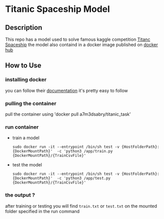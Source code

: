 # Titanic Spaceship Model
## Description
This repo has a model used to solve famous kaggle competition [Titanc Spaceship](https://www.kaggle.com/competitions/spaceship-titanic)
the model also containd in a docker image published on [docker hub](https://hub.docker.com/r/a7m3dsabry/titanic_task)


## How to Use
### installing docker
you can follow their [documentation](https://docs.docker.com/get-docker/) it's pretty easy to follow

### pulling the container

pull the container using
'docker pull a7m3dsabry/titanic_task'

### run container

  * train a model
    ```
    sudo docker run -it --entrypoint /bin/sh test -v {HostFolderPath}:{DockerMountPath}'  -c 'python3 /app/train.py {DockerMountPath}/{TrainCsvFile}'
    ```
  * test the model
    ```
    sudo docker run -it --entrypoint /bin/sh test -v {HostFolderPath}:{DockerMountPath}'  -c 'python3 /app/test.py {DockerMountPath}/{TrainCsvFile}'
    ```

### the output ?
after training or testing you will find `train.txt` or `test.txt` on the mounted folder specified in the run command
